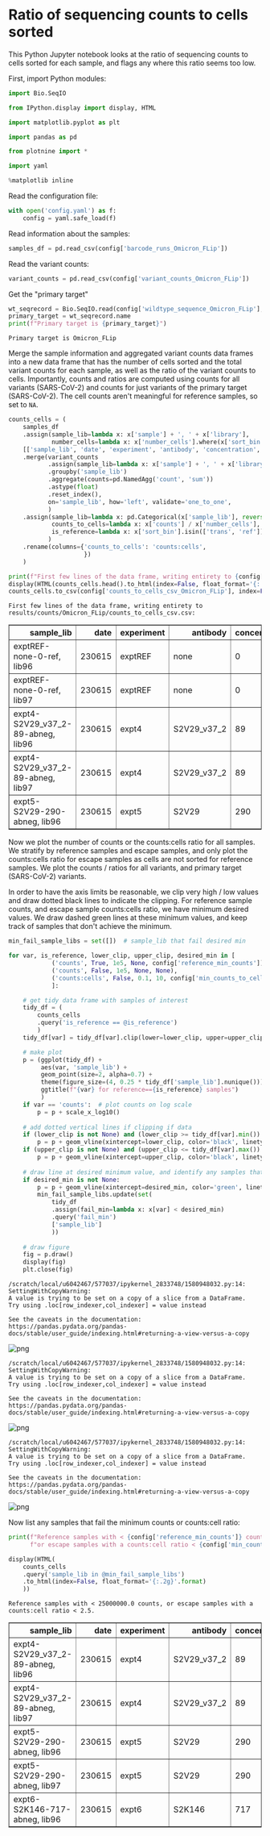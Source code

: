 # Ratio of sequencing counts to cells sorted
This Python Jupyter notebook looks at the ratio of sequencing counts to cells sorted for each sample, and flags any where this ratio seems too low.

First, import Python modules:


```python
import Bio.SeqIO

from IPython.display import display, HTML

import matplotlib.pyplot as plt

import pandas as pd

from plotnine import *

import yaml

%matplotlib inline
```

Read the configuration file:


```python
with open('config.yaml') as f:
    config = yaml.safe_load(f)
```

Read information about the samples:


```python
samples_df = pd.read_csv(config['barcode_runs_Omicron_FLip'])
```

Read the variant counts:


```python
variant_counts = pd.read_csv(config['variant_counts_Omicron_FLip'])
```

Get the "primary target"


```python
wt_seqrecord = Bio.SeqIO.read(config['wildtype_sequence_Omicron_FLip'], 'fasta')
primary_target = wt_seqrecord.name
print(f"Primary target is {primary_target}")
```

    Primary target is Omicron_FLip


Merge the sample information and aggregated variant counts data frames into a new data frame that has the number of cells sorted and the total variant counts for each sample, as well as the ratio of the variant counts to cells.
Importantly, counts and ratios are computed using counts for all variants (SARS-CoV-2) and counts for just variants of the primary target (SARS-CoV-2).
The cell counts aren't meaningful for reference samples, so set to `NA`.


```python
counts_cells = (
    samples_df
    .assign(sample_lib=lambda x: x['sample'] + ', ' + x['library'],
            number_cells=lambda x: x['number_cells'].where(x['sort_bin'] != 'ref', pd.NA))
    [['sample_lib', 'date', 'experiment', 'antibody', 'concentration', 'sort_bin', 'number_cells']]
    .merge(variant_counts
           .assign(sample_lib=lambda x: x['sample'] + ', ' + x['library'])
           .groupby('sample_lib')
           .aggregate(counts=pd.NamedAgg('count', 'sum'))
           .astype(float)
           .reset_index(),
           on='sample_lib', how='left', validate='one_to_one',
           )
    .assign(sample_lib=lambda x: pd.Categorical(x['sample_lib'], reversed(x['sample_lib'].unique()), ordered=True),
            counts_to_cells=lambda x: x['counts'] / x['number_cells'],
            is_reference=lambda x: x['sort_bin'].isin(['trans', 'ref']),
           )
    .rename(columns={'counts_to_cells': 'counts:cells',
                     })
    )

print(f"First few lines of the data frame, writing entirety to {config['counts_to_cells_csv_Omicron_FLip']}:")
display(HTML(counts_cells.head().to_html(index=False, float_format='{:.2g}'.format)))
counts_cells.to_csv(config['counts_to_cells_csv_Omicron_FLip'], index=False, float_format='%.3g')
```

    First few lines of the data frame, writing entirety to results/counts/Omicron_FLip/counts_to_cells_csv.csv:



<table border="1" class="dataframe">
  <thead>
    <tr style="text-align: right;">
      <th>sample_lib</th>
      <th>date</th>
      <th>experiment</th>
      <th>antibody</th>
      <th>concentration</th>
      <th>sort_bin</th>
      <th>number_cells</th>
      <th>counts</th>
      <th>counts:cells</th>
      <th>is_reference</th>
    </tr>
  </thead>
  <tbody>
    <tr>
      <td>exptREF-none-0-ref, lib96</td>
      <td>230615</td>
      <td>exptREF</td>
      <td>none</td>
      <td>0</td>
      <td>ref</td>
      <td>NaN</td>
      <td>6.6e+07</td>
      <td>NaN</td>
      <td>True</td>
    </tr>
    <tr>
      <td>exptREF-none-0-ref, lib97</td>
      <td>230615</td>
      <td>exptREF</td>
      <td>none</td>
      <td>0</td>
      <td>ref</td>
      <td>NaN</td>
      <td>6.5e+07</td>
      <td>NaN</td>
      <td>True</td>
    </tr>
    <tr>
      <td>expt4-S2V29_v37_2-89-abneg, lib96</td>
      <td>230615</td>
      <td>expt4</td>
      <td>S2V29_v37_2</td>
      <td>89</td>
      <td>abneg</td>
      <td>4.4e+05</td>
      <td>2.4e+02</td>
      <td>0.00053</td>
      <td>False</td>
    </tr>
    <tr>
      <td>expt4-S2V29_v37_2-89-abneg, lib97</td>
      <td>230615</td>
      <td>expt4</td>
      <td>S2V29_v37_2</td>
      <td>89</td>
      <td>abneg</td>
      <td>3.8e+05</td>
      <td>2.1e+05</td>
      <td>0.54</td>
      <td>False</td>
    </tr>
    <tr>
      <td>expt5-S2V29-290-abneg, lib96</td>
      <td>230615</td>
      <td>expt5</td>
      <td>S2V29</td>
      <td>290</td>
      <td>abneg</td>
      <td>9.2e+05</td>
      <td>3.2e+02</td>
      <td>0.00035</td>
      <td>False</td>
    </tr>
  </tbody>
</table>


Now we plot the number of counts or the counts:cells ratio for all samples.
We stratify by reference samples and escape samples, and only plot the counts:cells ratio for escape samples as cells are not sorted for reference samples.
We plot the counts / ratios for all variants, and primary target (SARS-CoV-2) variants.

In order to have the axis limits be reasonable, we clip very high / low values and draw dotted black lines to indicate the clipping.
For reference sample counts, and escape sample counts:cells ratio, we have minimum desired values.
We draw dashed green lines at these minimum values, and keep track of samples that don't achieve the minimum.


```python
min_fail_sample_libs = set([])  # sample_lib that fail desired min

for var, is_reference, lower_clip, upper_clip, desired_min in [
            ('counts', True, 1e5, None, config['reference_min_counts']),
            ('counts', False, 1e5, None, None),
            ('counts:cells', False, 0.1, 10, config['min_counts_to_cells_ratio']),
            ]:

    # get tidy data frame with samples of interest
    tidy_df = (
        counts_cells
        .query('is_reference == @is_reference')
        )
    tidy_df[var] = tidy_df[var].clip(lower=lower_clip, upper=upper_clip).astype(float)

    # make plot
    p = (ggplot(tidy_df) +
         aes(var, 'sample_lib') +
         geom_point(size=2, alpha=0.7) +
         theme(figure_size=(4, 0.25 * tidy_df['sample_lib'].nunique())) +
         ggtitle(f"{var} for reference=={is_reference} samples")
         )
    if var == 'counts':  # plot counts on log scale
        p = p + scale_x_log10()
        
    # add dotted vertical lines if clipping if data
    if (lower_clip is not None) and (lower_clip >= tidy_df[var].min()):
        p = p + geom_vline(xintercept=lower_clip, color='black', linetype='dotted')
    if (upper_clip is not None) and (upper_clip <= tidy_df[var].max()):
        p = p + geom_vline(xintercept=upper_clip, color='black', linetype='dotted')
        
    # draw line at desired minimum value, and identify any samples that fail minimum
    if desired_min is not None:
        p = p + geom_vline(xintercept=desired_min, color='green', linetype='dashed')
        min_fail_sample_libs.update(set(
            tidy_df
            .assign(fail_min=lambda x: x[var] < desired_min)
            .query('fail_min')
            ['sample_lib']
            ))
    
    # draw figure
    fig = p.draw()
    display(fig)
    plt.close(fig)
```

    /scratch/local/u6042467/577037/ipykernel_2833748/1580948032.py:14: SettingWithCopyWarning: 
    A value is trying to be set on a copy of a slice from a DataFrame.
    Try using .loc[row_indexer,col_indexer] = value instead
    
    See the caveats in the documentation: https://pandas.pydata.org/pandas-docs/stable/user_guide/indexing.html#returning-a-view-versus-a-copy



    
![png](counts_to_cells_ratio_Omicron_FLip_files/counts_to_cells_ratio_Omicron_FLip_13_1.png)
    


    /scratch/local/u6042467/577037/ipykernel_2833748/1580948032.py:14: SettingWithCopyWarning: 
    A value is trying to be set on a copy of a slice from a DataFrame.
    Try using .loc[row_indexer,col_indexer] = value instead
    
    See the caveats in the documentation: https://pandas.pydata.org/pandas-docs/stable/user_guide/indexing.html#returning-a-view-versus-a-copy



    
![png](counts_to_cells_ratio_Omicron_FLip_files/counts_to_cells_ratio_Omicron_FLip_13_3.png)
    


    /scratch/local/u6042467/577037/ipykernel_2833748/1580948032.py:14: SettingWithCopyWarning: 
    A value is trying to be set on a copy of a slice from a DataFrame.
    Try using .loc[row_indexer,col_indexer] = value instead
    
    See the caveats in the documentation: https://pandas.pydata.org/pandas-docs/stable/user_guide/indexing.html#returning-a-view-versus-a-copy



    
![png](counts_to_cells_ratio_Omicron_FLip_files/counts_to_cells_ratio_Omicron_FLip_13_5.png)
    


Now list any samples that fail the minimum counts or counts:cell ratio:


```python
print(f"Reference samples with < {config['reference_min_counts']} counts, "
      f"or escape samples with a counts:cell ratio < {config['min_counts_to_cells_ratio']}.")

display(HTML(
    counts_cells
    .query('sample_lib in @min_fail_sample_libs')
    .to_html(index=False, float_format='{:.2g}'.format)
    ))
```

    Reference samples with < 25000000.0 counts, or escape samples with a counts:cell ratio < 2.5.



<table border="1" class="dataframe">
  <thead>
    <tr style="text-align: right;">
      <th>sample_lib</th>
      <th>date</th>
      <th>experiment</th>
      <th>antibody</th>
      <th>concentration</th>
      <th>sort_bin</th>
      <th>number_cells</th>
      <th>counts</th>
      <th>counts:cells</th>
      <th>is_reference</th>
    </tr>
  </thead>
  <tbody>
    <tr>
      <td>expt4-S2V29_v37_2-89-abneg, lib96</td>
      <td>230615</td>
      <td>expt4</td>
      <td>S2V29_v37_2</td>
      <td>89</td>
      <td>abneg</td>
      <td>4.4e+05</td>
      <td>2.4e+02</td>
      <td>0.00053</td>
      <td>False</td>
    </tr>
    <tr>
      <td>expt4-S2V29_v37_2-89-abneg, lib97</td>
      <td>230615</td>
      <td>expt4</td>
      <td>S2V29_v37_2</td>
      <td>89</td>
      <td>abneg</td>
      <td>3.8e+05</td>
      <td>2.1e+05</td>
      <td>0.54</td>
      <td>False</td>
    </tr>
    <tr>
      <td>expt5-S2V29-290-abneg, lib96</td>
      <td>230615</td>
      <td>expt5</td>
      <td>S2V29</td>
      <td>290</td>
      <td>abneg</td>
      <td>9.2e+05</td>
      <td>3.2e+02</td>
      <td>0.00035</td>
      <td>False</td>
    </tr>
    <tr>
      <td>expt5-S2V29-290-abneg, lib97</td>
      <td>230615</td>
      <td>expt5</td>
      <td>S2V29</td>
      <td>290</td>
      <td>abneg</td>
      <td>9.3e+05</td>
      <td>2e+05</td>
      <td>0.21</td>
      <td>False</td>
    </tr>
    <tr>
      <td>expt6-S2K146-717-abneg, lib96</td>
      <td>230615</td>
      <td>expt6</td>
      <td>S2K146</td>
      <td>717</td>
      <td>abneg</td>
      <td>1.1e+06</td>
      <td>1.5e+02</td>
      <td>0.00014</td>
      <td>False</td>
    </tr>
  </tbody>
</table>



```python

```
